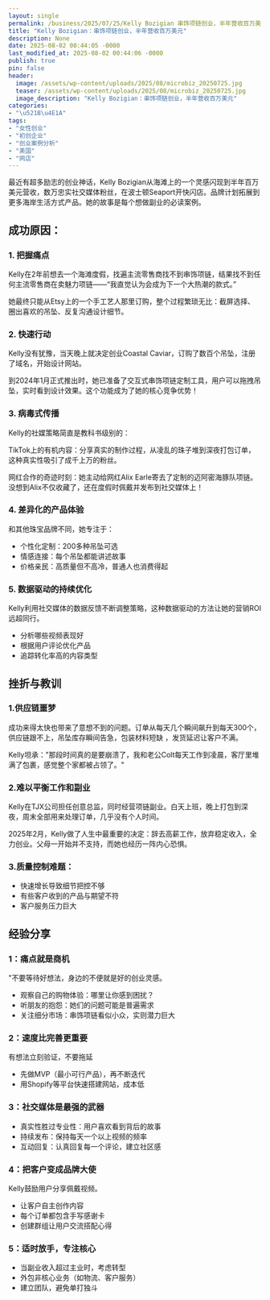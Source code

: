 ```yaml
---
layout: single
permalink: /business/2025/07/25/Kelly Bozigian 串饰项链创业，半年营收百万美元/
title: "Kelly Bozigian：串饰项链创业，半年营收百万美元"
description: None
date: 2025-08-02 00:44:05 -0000
last_modified_at: 2025-08-02 00:44:06 -0000
publish: true
pin: false
header:
  image: /assets/wp-content/uploads/2025/08/microbiz_20250725.jpg
  teaser: /assets/wp-content/uploads/2025/08/microbiz_20250725.jpg
  image_description: "Kelly Bozigian：串饰项链创业，半年营收百万美元"
categories:
- "\u521B\u4E1A"
tags:
- "女性创业"
- "初创企业"
- "创业案例分析"
- "美国"
- "网店"
---
```

最近有超多励志的创业神话，Kelly Bozigian从海滩上的一个灵感闪现到半年百万美元营收，数万忠实社交媒体粉丝，在波士顿Seaport开快闪店。品牌计划拓展到更多海岸生活方式产品。她的故事是每个想做副业的必读案例。

## 成功原因：

### 1. 把握痛点

Kelly在2年前想去一个海滩度假，找遍主流零售商找不到串饰项链，结果找不到任何主流零售商在卖魅力项链——“我直觉认为会成为下一个大热潮的款式。”

她最终只能从Etsy上的一个手工艺人那里订购，整个过程繁琐无比：截屏选择、圈出喜欢的吊坠、反复沟通设计细节。

### 2. 快速行动

Kelly没有犹豫，当天晚上就决定创业Coastal Caviar，订购了数百个吊坠，注册了域名，开始设计网站。

到2024年1月正式推出时，她已准备了交互式串饰项链定制工具，用户可以拖拽吊坠，实时看到设计效果。这个功能成为了她的核心竞争优势！

###  3. 病毒式传播

Kelly的社媒策略简直是教科书级别的：

TikTok上的有机内容：分享真实的制作过程，从凌乱的珠子堆到深夜打包订单，这种真实性吸引了成千上万的粉丝。

网红合作的奇迹时刻：她主动给网红Alix Earle寄去了定制的迈阿密海豚队项链。没想到Alix不仅收藏了，还在度假时佩戴并发布到社交媒体上！

### 4. 差异化的产品体验

和其他珠宝品牌不同，她专注于：
- 个性化定制：200多种吊坠可选
- 情感连接：每个吊坠都能讲述故事
- 价格亲民：高质量但不高冷，普通人也消费得起

### 5. 数据驱动的持续优化

Kelly利用社交媒体的数据反馈不断调整策略，这种数据驱动的方法让她的营销ROI远超同行。

- 分析哪些视频表现好
- 根据用户评论优化产品
- 追踪转化率高的内容类型

## 挫折与教训

### 1.供应链噩梦

成功来得太快也带来了意想不到的问题。订单从每天几个瞬间飙升到每天300个，供应链跟不上，吊坠库存瞬间告急，包装材料短缺 ，发货延迟让客户不满。

Kelly坦承："那段时间真的是要崩溃了，我和老公Colt每天工作到凌晨，客厅里堆满了包裹，感觉整个家都被占领了。"

### 2.难以平衡工作和副业

Kelly在TJX公司担任创意总监，同时经营项链副业。白天上班，晚上打包到深夜，周末全部用来处理订单，几乎没有个人时间。

2025年2月，Kelly做了人生中最重要的决定：辞去高薪工作，放弃稳定收入，全力创业。父母一开始并不支持，而她也经历一阵内心恐惧。 

### 3.质量控制难题：

- 快速增长导致细节把控不够
- 有些客户收到的产品与期望不符
- 客户服务压力巨大



## 经验分享

### 1：痛点就是商机
 
"不要等待好想法，身边的不便就是好的创业灵感。
- 观察自己的购物体验：哪里让你感到困扰？
- 听朋友的抱怨：她们的问题可能是普遍需求
- 关注细分市场：串饰项链看似小众，实则潜力巨大

### 2：速度比完善更重要 

有想法立刻验证，不要拖延
- 先做MVP（最小可行产品），再不断迭代  
- 用Shopify等平台快速搭建网站，成本低

### 3：社交媒体是最强的武器

- 真实性胜过专业性：用户喜欢看到背后的故事
- 持续发布：保持每天一个以上视频的频率
- 互动回复：认真回复每一个评论，建立社区感

### 4：把客户变成品牌大使

Kelly鼓励用户分享佩戴视频。
- 让客户自主创作内容  
- 每个订单都包含手写感谢卡
- 创建群组让用户交流搭配心得

### 5：适时放手，专注核心

- 当副业收入超过主业时，考虑转型
- 外包非核心业务（如物流、客户服务）
- 建立团队，避免单打独斗

